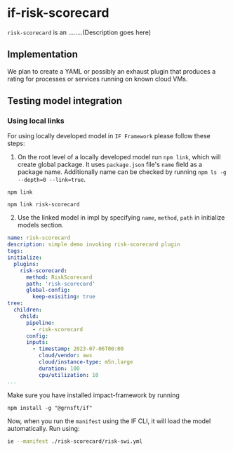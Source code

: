 # if-risk-scorecard

`risk-scorecard` is an ........(Description goes here)

## Implementation

We plan to create a YAML or possibly an exhaust plugin that produces a rating for processes or services running on known cloud VMs.


## Testing model integration

### Using local links

For using locally developed model in `IF Framework` please follow these steps: 

1. On the root level of a locally developed model run `npm link`, which will create global package. It uses `package.json` file's `name` field as a package name. Additionally name can be checked by running `npm ls -g --depth=0 --link=true`.

```
npm link
```

```
npm link risk-scorecard
```

2. Use the linked model in impl by specifying `name`, `method`, `path` in initialize models section. 

```yaml
name: risk-scorecard
description: simple demo invoking risk-scorecard plugin
tags:
initialize:
  plugins:
    risk-scorecard:
      method: RiskScorecard
      path: 'risk-scorecard'
      global-config:
        keep-exisiting: true
tree:
  children:
    child:
      pipeline:
        - risk-scorecard
      config:
      inputs:
        - timestamp: 2023-07-06T00:00
          cloud/vendor: aws
          cloud/instance-type: m5n.large
          duration: 100
          cpu/utilization: 10
...
```
Make sure you have installed impact-framework by running 

```
npm install -g "@grnsft/if"
```

Now, when you run the `manifest` using the IF CLI, it will load the model automatically. Run using:

```sh
ie --manifest ./risk-scorecard/risk-swi.yml
```
